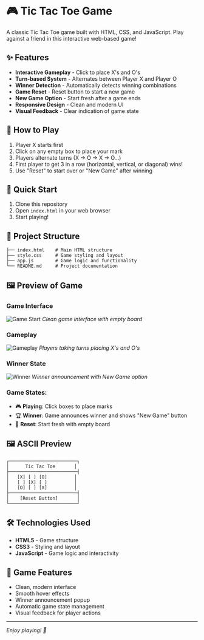 # 🎮 Tic Tac Toe Game

A classic Tic Tac Toe game built with HTML, CSS, and JavaScript. Play against a friend in this interactive web-based game!

## ✨ Features

- **Interactive Gameplay** - Click to place X's and O's
- **Turn-based System** - Alternates between Player X and Player O
- **Winner Detection** - Automatically detects winning combinations
- **Game Reset** - Reset button to start a new game
- **New Game Option** - Start fresh after a game ends
- **Responsive Design** - Clean and modern UI
- **Visual Feedback** - Clear indication of game state

## 🎯 How to Play

1. Player X starts first
2. Click on any empty box to place your mark
3. Players alternate turns (X → O → X → O...)
4. First player to get 3 in a row (horizontal, vertical, or diagonal) wins!
5. Use "Reset" to start over or "New Game" after winning

## 🚀 Quick Start

1. Clone this repository
2. Open `index.html` in your web browser
3. Start playing!

## 📁 Project Structure

```
├── index.html    # Main HTML structure
├── style.css     # Game styling and layout
├── app.js        # Game logic and functionality
└── README.md     # Project documentation
```

## 🖼️ Preview of Game

### Game Interface
![Game Start](preview/game-start.png)
*Clean game interface with empty board*

### Gameplay
![Gameplay](preview/gameplay.png)
*Players taking turns placing X's and O's*

### Winner State
![Winner](preview/winner.png)
*Winner announcement with New Game option*

### Game States:
- 🎮 **Playing**: Click boxes to place marks
- 🏆 **Winner**: Game announces winner and shows "New Game" button
- 🔄 **Reset**: Start fresh with empty board

## 🖼️ ASCII Preview

```
┌─────────────────────────┐
│      Tic Tac Toe       │
├─────────────────────────┤
│   [X] [ ] [O]          │
│   [ ] [X] [ ]          │
│   [O] [ ] [X]          │
├─────────────────────────┤
│    [Reset Button]       │
└─────────────────────────┘
```

## 🛠️ Technologies Used

- **HTML5** - Game structure
- **CSS3** - Styling and layout
- **JavaScript** - Game logic and interactivity

## 🎨 Game Features

- Clean, modern interface
- Smooth hover effects
- Winner announcement popup
- Automatic game state management
- Visual feedback for player actions

---

*Enjoy playing! 🎉*
